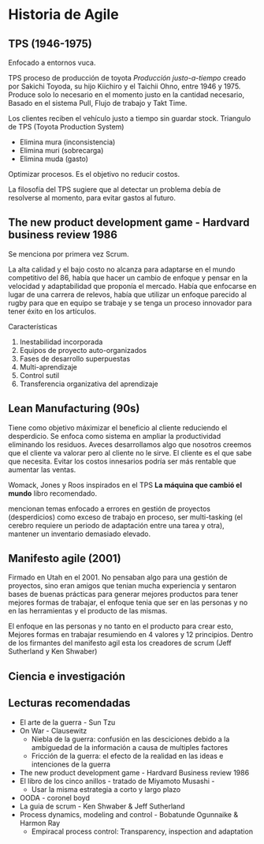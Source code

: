 # Historia de Agile 

## TPS (1946-1975)

Enfocado a entornos vuca. 

TPS proceso de producción de toyota *Producción justo-a-tiempo* creado por Sakichi Toyoda, su hijo Kiichiro y el Taichii Ohno, entre 1946 y 1975. Produce solo lo necesario en el momento justo en la cantidad necesario, Basado en el sistema Pull, Flujo de trabajo y Takt Time. 

Los clientes reciben el vehículo justo a tiempo sin guardar stock. Triangulo de TPS (Toyota Production System)

* Elimina mura (inconsistencia)
* Elimina muri (sobrecarga)
* Elimina muda (gasto)

Optimizar procesos. Es el objetivo no reducir costos. 

La filosofía del TPS sugiere que al detectar un problema debía de resolverse al momento, para evitar gastos al futuro. 


## The new product development game - Hardvard business review 1986

Se menciona por primera vez Scrum. 

La alta calidad y el bajo costo no alcanza para adaptarse en el mundo competitivo del 86, había que hacer un cambio de enfoque y pensar en la velocidad y adaptabilidad que proponía el mercado. Había que enfocarse en lugar de una carrera de relevos, había que utilizar un enfoque parecido al rugby para que en equipo se trabaje y se tenga un proceso innovador para tener éxito en los artículos. 

Características 

1. Inestabilidad incorporada
2. Equipos de proyecto auto-organizados 
3. Fases de desarrollo superpuestas
4. Multi-aprendizaje 
5. Control sutil 
6. Transferencia organizativa del aprendizaje 

## Lean Manufacturing (90s)

Tiene como objetivo máximizar el beneficio al cliente reduciendo el desperdicio. Se enfoca como sistema en ampliar la productividad eliminando los residuos. Aveces desarrollamos algo que nosotros creemos que el cliente va valorar pero al cliente no le sirve. El cliente es el que sabe que necesita. Evitar los costos innesarios podría ser más rentable que aumentar las ventas. 

Womack, Jones y Roos inspirados en el TPS **La máquina que cambió el mundo** libro recomendado. 

mencionan temas enfocado a errores en gestión de proyectos (desperdicios) como exceso de trabajo en proceso, ser multi-tasking (el cerebro requiere un periodo de adaptación entre una tarea y otra),  mantener un inventario demasiado elevado. 

## Manifesto agile (2001)

Firmado en Utah en el 2001. No pensaban algo para una gestión de proyectos, sino eran amigos que tenian mucha experiencia y sentaron bases de buenas prácticas para generar mejores productos para tener mejores formas de trabajar, el enfoque tenia que ser en las personas y no en las herramientas y el producto de las mismas. 

El enfoque en las personas y no tanto en el producto para crear esto, Mejores formas en trabajar resumiendo en 4 valores y 12 principios. Dentro de los firmantes del manifesto agil esta los creadores de scrum (Jeff Sutherland y Ken Shwaber)


## Ciencia e investigación 


## Lecturas recomendadas

* El arte de la guerra - Sun Tzu
* On War - Clausewitz
	* Niebla de la guerra: confusión en las desciciones debido a la ambiguedad de la información a causa de multiples factores 
	* Fricción de la guerra: el efecto de la realidad en las ideas e intenciones de la guerra 
* The new product development game - Hardvard Business review 1986
* El libro de los cinco anillos - tratado de Miyamoto Musashi - 
	* Usar la misma estrategia a corto y largo plazo 
* OODA - coronel boyd
* La guia de scrum - Ken Shwaber & Jeff Sutherland 
* Process dynamics, modeling and control - Bobatunde Ogunnaike & Harmon Ray
	* Empiracal process control: Transparency, inspection and adaptation